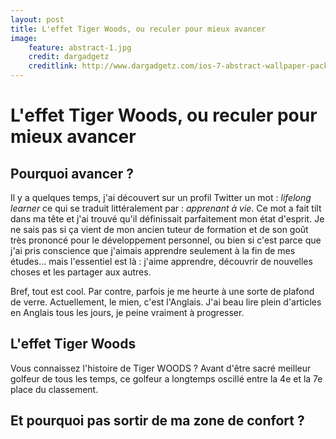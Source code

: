 ```yaml
---
layout: post
title: L'effet Tiger Woods, ou reculer pour mieux avancer
image:
    feature: abstract-1.jpg
    credit: dargadgetz
    creditlink: http://www.dargadgetz.com/ios-7-abstract-wallpaper-pack-for-iphone-5-and-ipod-touch-retina/
---
```


# L'effet Tiger Woods, ou reculer pour mieux avancer

## Pourquoi avancer ?

Il y a quelques temps, j'ai découvert sur un profil Twitter un mot : *lifelong learner* ce qui se traduit littéralement par : *apprenant à vie*. Ce mot a fait tilt dans ma tête et j'ai trouvé qu'il définissait parfaitement mon état d'esprit. Je ne sais pas si ça vient de mon ancien tuteur de formation et de son goût très prononcé pour le développement personnel, ou bien si c'est parce que j'ai pris conscience que j'aimais apprendre seulement à la fin de mes études... mais l'essentiel est là : j'aime apprendre, découvrir de nouvelles choses et les partager aux autres.

Bref, tout est cool. Par contre, parfois je me heurte à une sorte de plafond de verre. Actuellement, le mien, c'est l'Anglais. J'ai beau lire plein d'articles en Anglais tous les jours, je peine vraiment à progresser.


## L'effet Tiger Woods

Vous connaissez l'histoire de Tiger WOODS ?
Avant d'être sacré meilleur golfeur de tous les temps, ce golfeur a longtemps oscillé entre la 4e et la 7e place du classement.


## Et pourquoi pas sortir de ma zone de confort ?
